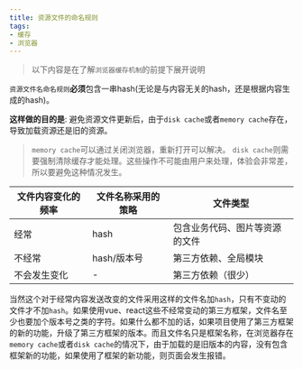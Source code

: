 ```yaml
---
title: 资源文件的命名规则
tags:
- 缓存
- 浏览器
---
```


> 以下内容是在了解`浏览器缓存机制`的前提下展开说明

`资源文件名命名规则`**必须**包含一串hash(无论是与内容无关的hash，还是根据内容生成的hash)。

**这样做的目的是**: 避免资源文件更新后，由于`disk cache`或者`memory cache`存在，导致加载资源还是旧的资源。

> `memory cache`可以通过关闭浏览器，重新打开可以解决。 `disk cache`则需要强制清除缓存才能处理。这些操作不可能由用户来处理，体验会非常差，所以要避免这种情况发生。

|   文件内容变化的频率   |   文件名称采用的策略   |   文件类型   |
| ---- | ---- | ---- |
|   经常   |   hash   |   包含业务代码、图片等资源的文件   |
|   不经常   |   hash/版本号   |   第三方依赖、全局模块   |
|   不会发生变化   |   -   |   第三方依赖（很少）   |

当然这个对于经常内容发送改变的文件采用这样的文件名加`hash`，只有不变动的文件才不加`hash`。如果使用vue、react这些不经常变动的第三方框架，文件名至少也要加个版本号之类的字符。如果什么都不加的话，如果项目使用了第三方框架的新的功能，升级了第三方框架的版本。而且文件名只是框架名称，在浏览器存在`memory cache`或者`disk cache`的情况下，由于加载的是旧版本的内容，没有包含框架新的功能，如果使用了框架的新功能，则页面会发生报错。

